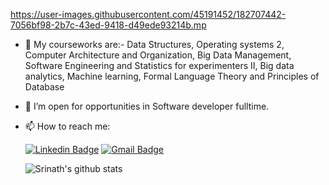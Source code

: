 

https://user-images.githubusercontent.com/45191452/182707442-7056bf98-2b7c-43ed-9418-d49ede93214b.mp

- 🌱 My courseworks are:- Data Structures, Operating systems 2, Computer Architecture and Organization, Big Data Management, Software Engineering and Statistics for experimenters II, Big data analytics, Machine learning, Formal Language Theory and Principles of Database<br />
- 👯 I’m open for opportunities in Software developer fulltime.<br />
- 📫 How to reach me: 
   
   [![Linkedin Badge](https://img.shields.io/badge/-Srinath_sai_Tripuraneni-blue?style=flat-square&logo=Linkedin&logoColor=white&link=https://www.linkedin.com/in/srinath-sai-tripuraneni-b7b2511b3/)](https://www.linkedin.com/in/srinath-sai-tripuraneni-b7b2511b3/) [![Gmail Badge](https://img.shields.io/badge/-srinathtripuraneni@gmail.com-c14438?style=flat-square&logo=Gmail&logoColor=white&link=mailto:srinathtripuraneni@gmail.com)](mailto:srinathtripuraneni@gmail.com)
   
   ![Srinath's github stats](https://github-readme-stats-eight-theta.vercel.app/api?username=srinathsai)
